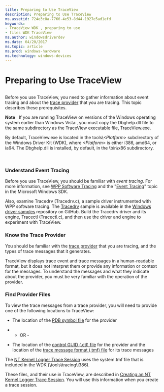 ```yaml
---
title: Preparing to Use TraceView
description: Preparing to Use TraceView
ms.assetid: 724e3c8a-7760-4e53-8d44-1927e5ad1efd
keywords:
- TraceView WDK , preparing to use
- files WDK TraceView
ms.author: windowsdriverdev
ms.date: 04/20/2017
ms.topic: article
ms.prod: windows-hardware
ms.technology: windows-devices
---
```


# Preparing to Use TraceView


## <span id="ddk_preparing_to_use_traceview_tools"></span><span id="DDK_PREPARING_TO_USE_TRACEVIEW_TOOLS"></span>


Before you use TraceView, you need to gather information about event tracing and about the [trace provider](trace-provider.md) that you are tracing. This topic describes these prerequisites.

**Note**   If you are running TraceView on versions of the Windows operating system earlier than Windows Vista , you must copy the Dbghelp.dll file to the same subdirectory as the TraceView executable file, TraceView.exe. 

By default, TraceView.exe is located in the tools\\*&lt;Platform&gt;* subdirectory of the Windows Driver Kit (WDK), where *&lt;Platform&gt;* is either i386, amd64, or ia64. The Dbghelp.dll is installed, by default, in the \\bin\\x86 subdirectory.

 

### <span id="understand_event_tracing"></span><span id="UNDERSTAND_EVENT_TRACING"></span>Understand Event Tracing

Before you use TraceView, you should be familiar with *event tracing*. For more information, see [WPP Software Tracing](wpp-software-tracing.md) and the "[Event Tracing](http://go.microsoft.com/fwlink/p/?linkid=60384)" topic in the Microsoft Windows SDK.

Also, examine Tracedrv (Tracedrv.c), a sample driver instrumented with WPP software tracing. The [Tracedrv](http://go.microsoft.com/fwlink/p/?LinkId=617726) sample is available in the [Windows driver samples](http://go.microsoft.com/fwlink/p/?LinkId=616507 ) repository on GitHub. Build the Tracedrv driver and its engine, Tracectl (Tracectl.c), and then use the driver and engine to experiment with TraceView.

### <span id="know_the_trace_provider"></span><span id="KNOW_THE_TRACE_PROVIDER"></span>Know the Trace Provider

You should be familiar with the [trace provider](trace-provider.md) that you are tracing, and the types of trace messages that it generates.

TraceView displays trace event and trace messages in a human-readable format, but it does not interpret them or provide any information or context for the messages. To understand the messages and what they indicate about the provider, you must be very familiar with the operation of the provider.

### <span id="find_provider_files"></span><span id="FIND_PROVIDER_FILES"></span>Find Provider Files

To view the trace messages from a trace provider, you will need to provide one of the following locations to TraceView:

-   The location of the [PDB symbol file](pdb-symbol-files.md) for the provider

-   - OR -

-   The location of the [control GUID (.ctl) file](control-guid-file.md) for the provider and the location of the [trace message format (.tmf) file](trace-message-format-file.md) for its trace messages

The [NT Kernel Logger Trace Session](nt-kernel-logger-trace-session.md) uses the system.tmf file that is included in the WDK (\\tools\\tracing\\i386\).

These files, and their use in TraceView, are described in [Creating an NT Kernel Logger Trace Session](creating-an-nt-kernel-logger-trace-session.md). You will use this information when you create a trace session.

 

 






